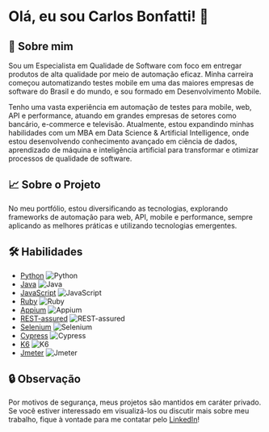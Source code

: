 # Olá, eu sou Carlos Bonfatti! 👋

## 🚀 Sobre mim
Sou um Especialista em Qualidade de Software com foco em entregar produtos de alta qualidade por meio de automação eficaz. Minha carreira começou automatizando testes mobile em uma das maiores empresas de software do Brasil e do mundo, e sou formado em Desenvolvimento Mobile.

Tenho uma vasta experiência em automação de testes para mobile, web, API e performance, atuando em grandes empresas de setores como bancário, e-commerce e televisão. Atualmente, estou expandindo minhas habilidades com um MBA em Data Science & Artificial Intelligence, onde estou desenvolvendo conhecimento avançado em ciência de dados, aprendizado de máquina e inteligência artificial para transformar e otimizar processos de qualidade de software.

## 📈 Sobre o Projeto
No meu portfólio, estou diversificando as tecnologias, explorando frameworks de automação para web, API, mobile e performance, sempre aplicando as melhores práticas e utilizando tecnologias emergentes.

## 🛠 Habilidades
- [Python](https://www.python.org/) ![Python](https://img.shields.io/badge/-Python-3776AB?style=flat-square&logo=python&logoColor=white)
- [Java](https://www.java.com/) ![Java](https://img.shields.io/badge/-Java-007396?style=flat-square&logo=java)
- [JavaScript](https://www.javascript.com/) ![JavaScript](https://img.shields.io/badge/-JavaScript-F7DF1E?style=flat-square&logo=javascript&logoColor=black)
- [Ruby](https://www.ruby-lang.org/) ![Ruby](https://img.shields.io/badge/-Ruby-CC342D?style=flat-square&logo=ruby&logoColor=white)
- [Appium](http://appium.io/) ![Appium](https://img.shields.io/badge/-Appium-0089D7?style=flat-square&logo=appium&logoColor=white)
- [REST-assured](https://rest-assured.io/) ![REST-assured](https://img.shields.io/badge/-REST--assured-3498DB?style=flat-square)
- [Selenium](https://www.selenium.dev/) ![Selenium](https://img.shields.io/badge/-Selenium-43B02A?style=flat-square&logo=selenium&logoColor=white)
- [Cypress](https://www.cypress.io/) ![Cypress](https://img.shields.io/badge/-Cypress-17202C?style=flat-square&logo=cypress&logoColor=white)
- [K6](https://k6.io/) ![K6](https://img.shields.io/badge/-K6-4A4A4A?style=flat-square&logo=k6&logoColor=white)
- [Jmeter](https://jmeter.apache.org/) ![Jmeter](https://img.shields.io/badge/-Jmeter-D91212?style=flat-square&logo=apache-jmeter&logoColor=white)

## 🔒 Observação
Por motivos de segurança, meus projetos são mantidos em caráter privado. Se você estiver interessado em visualizá-los ou discutir mais sobre meu trabalho, fique à vontade para me contatar pelo [LinkedIn](https://www.linkedin.com/in/carlos-b-055043a4/)!
